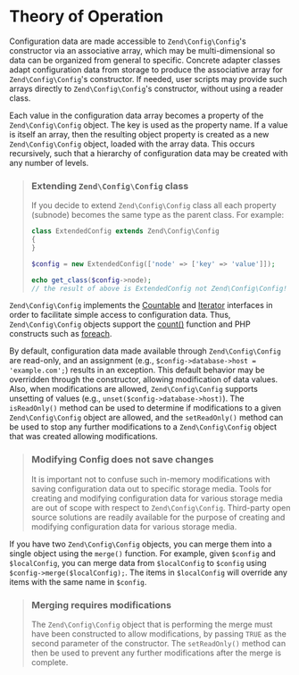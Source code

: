 # Theory of Operation

Configuration data are made accessible to `Zend\Config\Config`'s constructor via
an associative array, which may be multi-dimensional so data can be organized
from general to specific. Concrete adapter classes adapt configuration data from
storage to produce the associative array for `Zend\Config\Config`'s constructor.
If needed, user scripts may provide such arrays directly to
`Zend\Config\Config`'s constructor, without using a reader class.

Each value in the configuration data array becomes a property of the
`Zend\Config\Config` object.  The key is used as the property name. If a value
is itself an array, then the resulting object property is created as a new
`Zend\Config\Config` object, loaded with the array data. This occurs
recursively, such that a hierarchy of configuration data may be created with any
number of levels.

> ### Extending `Zend\Config\Config` class
>
> If you decide to extend `Zend\Config\Config` class all each property (subnode)
> becomes the same type as the parent class. For example:
>
> ```php
> class ExtendedConfig extends Zend\Config\Config
> {
> }
>
> $config = new ExtendedConfig(['node' => ['key' => 'value']]);
>
> echo get_class($config->node);
> // the result of above is ExtendedConfig not Zend\Config\Config!
> ```

`Zend\Config\Config` implements the [Countable](http://php.net/manual/en/class.countable.php)
and [Iterator](http://php.net/manual/en/class.iterator.php) interfaces in order
to facilitate simple access to configuration data. Thus, `Zend\Config\Config`
objects support the [count()](http://php.net/count) function and PHP constructs
such as [foreach](http://php.net/foreach).

By default, configuration data made available through `Zend\Config\Config` are
read-only, and an assignment (e.g., `$config->database->host = 'example.com';`)
results in an exception. This default behavior may be overridden through the
constructor, allowing modification of data values.  Also, when modifications are
allowed, `Zend\Config\Config` supports unsetting of values (e.g.,
`unset($config->database->host)`). The `isReadOnly()` method can be used to
determine if modifications to a given `Zend\Config\Config` object are allowed,
and the `setReadOnly()` method can be used to stop any further modifications to
a `Zend\Config\Config` object that was created allowing modifications.

> ### Modifying Config does not save changes
>
> It is important not to confuse such in-memory modifications with saving
> configuration data out to specific storage media. Tools for creating and
> modifying configuration data for various storage media are out of scope with
> respect to `Zend\Config\Config`. Third-party open source solutions are readily
> available for the purpose of creating and modifying configuration data for
> various storage media.

If you have two `Zend\Config\Config` objects, you can merge them into a single
object using the `merge()` function. For example, given `$config` and
`$localConfig`, you can merge data from `$localConfig` to `$config` using
`$config->merge($localConfig);`. The items in `$localConfig` will override any
items with the same name in `$config`.

> ### Merging requires modifications
>
> The `Zend\Config\Config` object that is performing the merge must have been
> constructed to allow modifications, by passing `TRUE` as the second parameter
> of the constructor. The `setReadOnly()` method can then be used to prevent any
> further modifications after the merge is complete.
